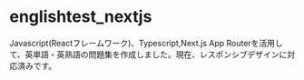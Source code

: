 # englishtest_nextjs
Javascript(Reactフレームワーク)、Typescript,Next.js App Routerを活用して、英単語・英熟語の問題集を作成しました。現在、レスポンシブデザインに対応済みです。
